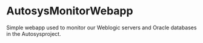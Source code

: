 AutosysMonitorWebapp
====================

Simple webapp used to monitor our Weblogic servers and Oracle databases in the Autosysproject.

